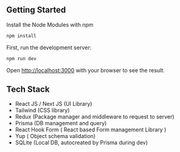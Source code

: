 
## Getting Started

Install the Node Modules with npm
```bash
npm install
```
First, run the development server:
```bash
npm run dev
```

Open [http://localhost:3000](http://localhost:3000) with your browser to see the result.

## Tech Stack
 
 - React JS / Next JS (UI Library)
 - Tailwind (CSS library)
 - Redux (Package manager and middleware to request to server)
 - Prisma (DB management and query)
 - React Hook Form ( React based Form management Library )
 - Yup ( Object schema validation) 
 - SQLite (Local DB, autocreated by Prisma during dev)
 
 